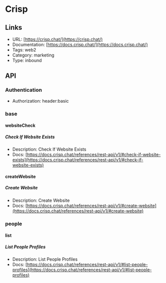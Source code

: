 # Crisp

## Links

* URL: [https://crisp.chat/](https://crisp.chat/)
* Documentation: [https://docs.crisp.chat/](https://docs.crisp.chat/)
* Tags: web2
* Category: marketing
* Type: inbound

## API

### Authentication

* Authorization: header:basic

### base

#### websiteCheck

##### Check If Website Exists

* Description: Check If Website Exists
* Docs: [https://docs.crisp.chat/references/rest-api/v1/#check-if-website-exists](https://docs.crisp.chat/references/rest-api/v1/#check-if-website-exists)

#### createWebsite

##### Create Website

* Description: Create Website
* Docs: [https://docs.crisp.chat/references/rest-api/v1/#create-website](https://docs.crisp.chat/references/rest-api/v1/#create-website)

### people

#### list

##### List People Profiles

* Description: List People Profiles
* Docs: [https://docs.crisp.chat/references/rest-api/v1/#list-people-profiles](https://docs.crisp.chat/references/rest-api/v1/#list-people-profiles)
